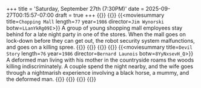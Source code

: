 +++
title = 'Saturday, September 27th (7:30PM)'
date = 2025-09-27T00:15:57-07:00
draft = true
+++
{{<movienight>}}
{{<movie>}}
{{<moviesummary title=`Chopping Mall` length=`77` year=`1986` director=`Jim Wynorski` botw=`LLanYkRg09I`>}}
A group of young shopping mall employees stay behind for a late night party in one of the stores. When the mall goes on lock-down before they can get out, the robot security system malfunctions, and goes on a killing spree.
{{</moviesummary>}}
{{<movietrailer jSkYxW5Ii28>}}
{{</movie>}}
{{<movie>}}
{{<moviesummary title=`Devil Story` length=`76` year=`1986` director=`Bernard Launois` botw=`8YyNxsevH_Q`>}}
A deformed man living with his mother in the countryside roams the woods killing indiscriminately. A couple spend the night nearby, and the wife goes through a nightmarish experience involving a black horse, a mummy, and the deformed man.
{{</moviesummary>}}
{{<movietrailer GouRsoLweZA>}}
{{</movie>}}
{{</movienight>}}